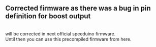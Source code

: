 ## Corrected firmware as there was a bug in pin definition for boost output<br/>
<br/>
will be corrected in next official speeduino firmware.<br/>
Until then you can use this precompiled firmware from here.<br/>
